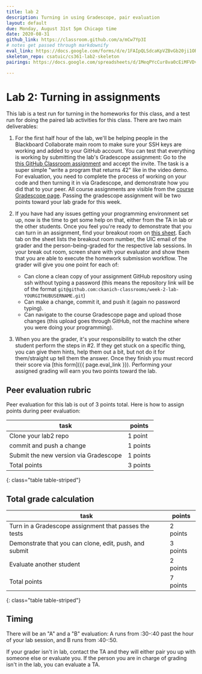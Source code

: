 ```yaml
---
title: lab 2
description: Turning in using Gradescope, pair evaluation
layout: default
due: Monday, August 31st 5pm Chicago time
date: 2020-08-31
github_link: https://classroom.github.com/a/mCw7Yp3I
# notes get passed through markdownify
eval_link: https://docs.google.com/forms/d/e/1FAIpQLSdcaKpVZBvGb20ji1OR1rB0xQKsA6tHsB0Jwq-i-LKhWJ1N9g/viewform
skeleton_repo: csatuic/cs361-lab2-skeleton
pairings: https://docs.google.com/spreadsheets/d/1MeqPYcCur8va0cEiMFVDv3-XMfOzLsFwMFwmEiqcrvs/

---
```


# Lab 2: Turning in assignments

This lab is a test run for turning in the homeworks for this class, and
a test run for doing the paired lab activities for this class.
There are two main deliverables:

  1. For the first half hour of the lab, we'll be helping people in the Blackboard Collaborate main
     room to make sure your SSH keys
     are working and added to your GitHub account. You can test that everything is working by
     submitting the lab's Gradescope assignment: Go to the [this GitHub Classroom
     assignment]({{page.github_link}}) and accept the invite. The task
     is a super simple "write a program that returns 42" like in the
     video demo. For evaluation, you need to complete the process of
     working on your code and then turning it in via Gradescope, and
     demonstrate how you did that to your peer. All course assignments
     are visible from the [course Gradescope page]({{site.gradescope}}).
     Passing the gradescope assignment will be two points toward your
     lab grade for this week.
  
  2. If you have had any issues getting your programming environment set
     up, now is the time to get some help on that, either from the TA in
     lab or the other students. Once you feel you're ready to
     demonstrate that you can turn in an assignment, find your breakout
     room on [this sheet]({{page.pairings}}). Each tab on the sheet
     lists the breakout room number, the UIC email of the grader and the
     person-being-graded for the respective lab sessions. In your break
     out room, screen share with your evaluator and show them that you
     are able to execute the homework submission workflow. The grader
     will give you one point for each of:
      * Can clone a clean copy of your assignment GitHub repository using
     ssh without typing a password (this means the repository link
     will be of the format
     `git@github.com:ckanich-classrooms/week-2-lab-YOURGITHUBUSERNAME.git`)
     * Can make a change, commit it, and push it (again no password
     typing).
     * Can navigate to the course Gradescope page and upload those
       changes (this upload goes through GitHub, not the machine where
       you were doing your programming).
3. When you are the grader, it's your responsibility to watch the other
   student perform the steps in #2. If they get stuck on a specific
   thing, you can give them hints, help them out a bit, but not do it
   for them/straight up tell them the answer. Once they finish you must
   record their score via [this form]({{ page.eval_link }}). Performing
   your assigned grading will earn you two points toward the lab.


## Peer evaluation rubric

Peer evaluation for this lab is out of 3 points total. Here is how to
assign points during peer evaluation:


|task | points |
|---|---|
| Clone your lab2 repo | 1 point |
| commit and push a change | 1 points |
| Submit the new version via Gradescope | 1 points |
| Total points | 3 points |
{: class="table table-striped"}

## Total grade calculation



|task | points |
|---|---|
|Turn in a Gradescope assignment that passes the tests | 2 points |
| Demonstrate that you can clone, edit, push, and submit |3 points |
| Evaluate another student | 2 points |
| Total points | 7 points |
{: class="table table-striped"}

## Timing 

There will be an "A" and a "B" evaluation: A runs
from :30-:40 past the hour of your lab session, and B runs from :40-:50.

If your grader isn't in lab, contact the TA and they
will either pair you up with someone else or evaluate you. If the person you are in charge of
grading isn't in the lab, you can evaluate a TA.
